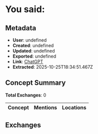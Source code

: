 # **You said:**

## Metadata

- **User**: undefined
- **Created**: undefined
- **Updated**: undefined
- **Exported**: undefined
- **Link**: [ChatGPT](undefined)
- **Extracted**: 2025-10-25T18:34:51.467Z

## Concept Summary

**Total Exchanges**: 0

| Concept | Mentions | Locations |
|---------|----------|----------|

## Exchanges

